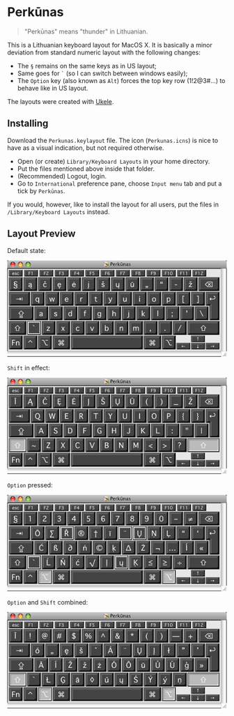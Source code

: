Perkūnas
========

> "Perkūnas" means "thunder" in Lithuanian.

This is a Lithuanian keyboard layout for MacOS X. It is basically
a minor deviation from standard numeric layout with the following
changes:

* The `§` remains on the same keys as in US layout;
* Same goes for `` ` `` (so I can switch between windows easily);
* The `Option` key (also known as `Alt`) forces the top key row (1!2@3#...) to behave like in US layout.

The layouts were created with [Ukele](http://scripts.sil.org/cms/scripts/page.php?site_id=nrsi&item_id=ukelele).

Installing
----------

Download the `Perkunas.keylayout` file. The icon (`Perkunas.icns`) is
nice to have as a visual indication, but not required otherwise.

* Open (or create) `Library/Keyboard Layouts` in your home directory.
* Put the files mentioned above inside that folder.
* (Recommended) Logout, login.
* Go to `International` preference pane, choose `Input menu` tab and put a tick by `Perkūnas`.

If you would, however, like to install the layout for all users, put the files in  `/Library/Keyboard Layouts` instead.

Layout Preview
--------------

Default state:

![Default state](http://github.com/admp/perkunas/raw/ade79e64e6d3c84cb2ecd4debd80c5ce8285b09c/images/default.png)

`Shift` in effect:

![Shift pressed](http://github.com/admp/perkunas/raw/ade79e64e6d3c84cb2ecd4debd80c5ce8285b09c/images/shift.png)

`Option` pressed:

![Option pressed](http://github.com/admp/perkunas/raw/ade79e64e6d3c84cb2ecd4debd80c5ce8285b09c/images/option.png)

`Option` and `Shift` combined:

![Option and shift pressed](http://github.com/admp/perkunas/raw/ade79e64e6d3c84cb2ecd4debd80c5ce8285b09c/images/option-shift.png)
